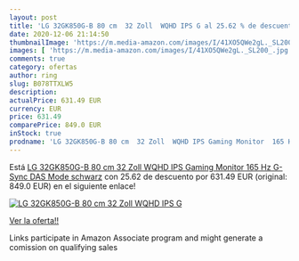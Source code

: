 ```yaml
---
layout: post
title: 'LG 32GK850G-B 80 cm  32 Zoll  WQHD IPS G al 25.62 % de descuento'
date: 2020-12-06 21:14:50
thumbnailImage: 'https://m.media-amazon.com/images/I/41XO5QWe2gL._SL200_.jpg'
images: [ 'https://m.media-amazon.com/images/I/41XO5QWe2gL._SL200_.jpg' ]
comments: true
category: ofertas
author: ring
slug: B078TTXLW5
description:
actualPrice: 631.49 EUR
currency: EUR
price: 631.49
comparePrice: 849.0 EUR
inStock: true
prodname: 'LG 32GK850G-B 80 cm  32 Zoll  WQHD IPS Gaming Monitor  165 Hz  G-Sync  DAS Mode   schwarz'
---
```


Está [LG 32GK850G-B 80 cm  32 Zoll  WQHD IPS Gaming Monitor  165 Hz  G-Sync  DAS Mode   schwarz](https://www.amazon.de/dp/B078TTXLW5/?tag=tolees0ca-21) con 25.62 de descuento por 631.49 EUR (original: 849.0 EUR) en el siguiente enlace!

[![LG 32GK850G-B 80 cm  32 Zoll  WQHD IPS G](https://m.media-amazon.com/images/I/41XO5QWe2gL._SL200_.jpg)](https://www.amazon.de/dp/B078TTXLW5/?tag=tolees0ca-21)

[Ver la oferta!!](https://www.amazon.de/dp/B078TTXLW5/?tag=tolees0ca-21)

Links participate in Amazon Associate program and might generate a comission on qualifying sales


